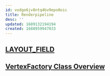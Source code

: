 ```yaml
---
id: vodgo6jv8ntq4bv9epo0oic
title: Renderpipeline
desc: ''
updated: 1689132194194
created: 1688959947033
---
```


## [LAYOUT_FIELD](https://www.cnblogs.com/straywriter/p/15879148.html)

## [VertexFactory Class Overview](https://zhuanlan.zhihu.com/p/344573382)
